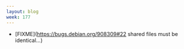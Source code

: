 ```yaml
---
layout: blog
week: 177
---
```


* [FIXME](https://bugs.debian.org/908309#22 shared files must be identical...)
